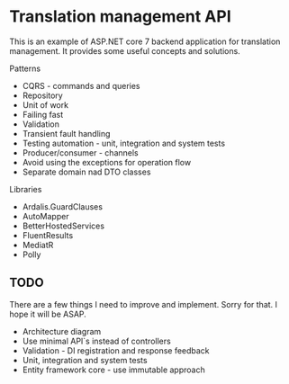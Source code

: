 # Translation management API

This is an example of ASP.NET core 7 backend application for translation management.
It provides some useful concepts and solutions.

Patterns
- CQRS - commands and queries
- Repository
- Unit of work
- Failing fast
- Validation
- Transient fault handling
- Testing automation - unit, integration and system tests
- Producer/consumer - channels
- Avoid using the exceptions for operation flow
- Separate domain nad DTO classes

Libraries
- Ardalis.GuardClauses
- AutoMapper
- BetterHostedServices
- FluentResults
- MediatR
- Polly

## TODO
There are a few things I need to improve and implement. Sorry for that.
I hope it will be ASAP.

- Architecture diagram
- Use minimal API`s instead of controllers
- Validation - DI registration and response feedback
- Unit, integration and system tests
- Entity framework core - use immutable approach